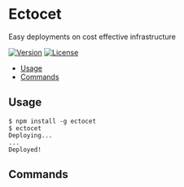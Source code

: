 # Ectocet

Easy deployments on cost effective infrastructure

[![Version](https://img.shields.io/npm/v/ectocet.svg)](https://npmjs.org/package/ectocet)
[![License](https://img.shields.io/npm/l/ectocet.svg)](https://github.com/ectocet/cli/blob/main/LICENSE)

<!-- toc -->

- [Usage](#usage)
- [Commands](#commands)
<!-- tocstop -->

## Usage

<!-- usage -->

```sh-session
$ npm install -g ectocet
$ ectocet
Deploying...
...
Deployed!
```

<!-- usagestop -->

## Commands

<!-- commands -->

<!-- commandsstop -->

